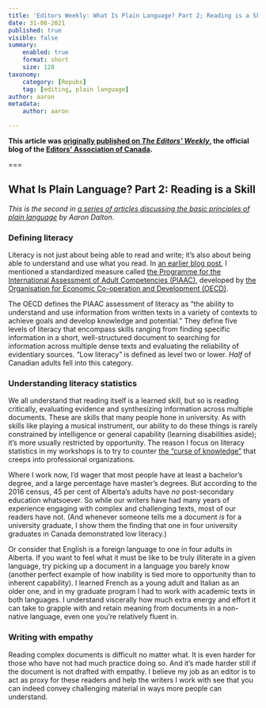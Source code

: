 ```yaml
---
title: 'Editors Weekly: What Is Plain Language? Part 2; Reading is a Skill'
date: 31-08-2021
published: true
visible: false
summary:
    enabled: true
    format: short
    size: 128
taxonomy:
    category: [Repubs]
    tag: [editing, plain language]
author: aaron
metadata:
    author: aaron

---
```


**This article was [originally published on *The Editors' Weekly*](http://blog.editors.ca/?p=9572), the official blog of the [Editors' Association of Canada](http://editors.ca).**

===

## What Is Plain Language? Part 2: Reading is a Skill

*This is the second in [a series of articles discussing the basic principles of
plain language](https://blog.editors.ca/?tag=plain-language) by Aaron Dalton.*

### Defining literacy

Literacy is not just about being able to read and write; it’s also about being
able to understand and use what you read. In [an earlier blog
post](http://blog.editors.ca/?p=6136), I mentioned a standardized measure
called [the Programme for the International Assessment of Adult Competencies
(PIAAC)](https://www.oecd.org/skills/piaac/), developed by [the Organisation for
Economic Co-operation and Development (OECD)](https://www.oecd.org/).

The OECD defines the PIAAC assessment of literacy as “the ability to understand
and use information from written texts in a variety of contexts to achieve goals
and develop knowledge and potential.” They define five levels of literacy that
encompass skills ranging from finding specific information in a short,
well-structured document to searching for information across multiple dense
texts and evaluating the reliability of evidentiary sources. “Low literacy” is
defined as level two or lower. *Half* of Canadian adults fell into this
category.

### Understanding literacy statistics

We all understand that reading itself is a learned skill, but so is reading
critically, evaluating evidence and synthesizing information across multiple
documents. These are skills that many people hone in university. As with skills
like playing a musical instrument, our ability to do these things is rarely
constrained by intelligence or general capability (learning disabilities aside);
it’s more usually restricted by opportunity. The reason I focus on literacy
statistics in my workshops is to try to counter [the “curse of
knowledge”](http://blog.editors.ca/?p=6502) that creeps into professional
organizations.

Where I work now, I’d wager that most people have at least a bachelor’s degree,
and a large percentage have master’s degrees. But according to the 2016 census,
45 per cent of Alberta’s adults have *no* post-secondary education whatsoever.
So while our writers have had many years of experience engaging with complex and
challenging texts, most of our readers have not. (And whenever someone tells me
a document *is* for a university graduate, I show them the finding that one in
four university graduates in Canada demonstrated low literacy.)

Or consider that English is a foreign language to one in four adults in Alberta.
If you want to feel what it must be like to be truly illiterate in a given
language, try picking up a document in a language you barely know (another
perfect example of how inability is tied more to opportunity than to inherent
capability). I learned French as a young adult and Italian as an older one, and
in my graduate program I had to work with academic texts in both languages. I
understand viscerally how much extra energy and effort it can take to grapple
with and retain meaning from documents in a non-native language, even one you’re
relatively fluent in.

### Writing with empathy

Reading complex documents is difficult no matter what. It is even harder for
those who have not had much practice doing so. And it’s made harder still if the
document is not drafted with empathy. I believe my job as an editor is to act as
proxy for these readers and help the writers I work with see that you can indeed
convey challenging material in ways more people can understand.
